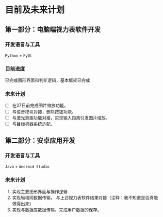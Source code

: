 # 目前及未来计划
## 第一部分：电脑端视力表软件开发
### 开发语言与工具
`Python` + `PyQt`
### 目前进度
已完成图形界面和判断逻辑，基本框架已完成
### 未来计划
-[ ] 在27日前完成图片缩放功能。
-[ ] 与语音模块对接，删除按钮功能。
-[ ] 与激光测距功能对接，实现输入距离引发图片缩放。
-[ ] 与目标机器系统适配。

## 第二部分：安卓应用开发
### 开发语言与工具
`Java` + `Android Studio`
### 未来计划
1. 实现主要图形界面与操作逻辑
2. 实现局域网数据传输， 与上述视力表软件结果对接（注释：我不知道是否真能做得出来）
3. 实现与数据库数据传输，完成用户数据的保存。